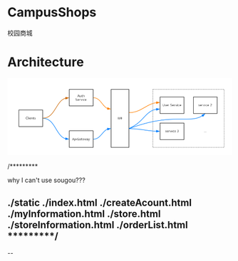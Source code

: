# CampusShops
校园商城

# Architecture
![architecture](https://github.com/ChenhuaFan/campusShops/blob/master/documents/imgs/structure.png) 


/*********

why I can't use sougou???

./static
    ./index.html 
    ./createAcount.html
    ./myInformation.html
    ./store.html
    ./storeInformation.html
    ./orderList.html
*********/
--
--
